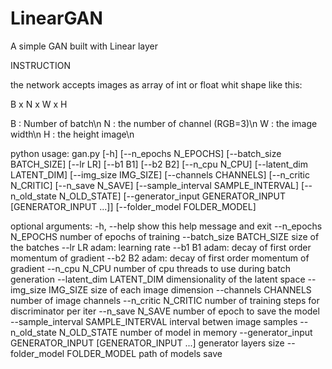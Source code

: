 # LinearGAN
A simple GAN built with Linear layer

INSTRUCTION


the network accepts images as array of int or float whit shape like this:

  B x N x W x H
  
B : Number of batch\n
N : the number of channel (RGB=3)\n
W : the image width\n
H : the height image\n

python
usage: gan.py [-h] [--n_epochs N_EPOCHS] [--batch_size BATCH_SIZE] [--lr LR] [--b1 B1] [--b2 B2] [--n_cpu N_CPU] [--latent_dim LATENT_DIM] [--img_size IMG_SIZE] [--channels CHANNELS] [--n_critic N_CRITIC] [--n_save N_SAVE] [--sample_interval SAMPLE_INTERVAL] [--n_old_state N_OLD_STATE] [--generator_input GENERATOR_INPUT [GENERATOR_INPUT ...]] [--folder_model FOLDER_MODEL]

optional arguments:
  -h, --help                          show this help message and exit
  --n_epochs N_EPOCHS                 number of epochs of training
  --batch_size BATCH_SIZE             size of the batches
  --lr LR                             adam: learning rate
  --b1 B1                             adam: decay of first order momentum of gradient
  --b2 B2                             adam: decay of first order momentum of gradient
  --n_cpu N_CPU                       number of cpu threads to use during batch generation
  --latent_dim LATENT_DIM             dimensionality of the latent space
  --img_size IMG_SIZE                 size of each image dimension
  --channels CHANNELS                 number of image channels
  --n_critic N_CRITIC                 number of training steps for discriminator per iter
  --n_save N_SAVE                     number of epoch to save the model
  --sample_interval SAMPLE_INTERVAL   interval betwen image samples
  --n_old_state N_OLD_STATE           number of model in memory
  --generator_input GENERATOR_INPUT [GENERATOR_INPUT ...]
                                      generator layers size
  --folder_model FOLDER_MODEL         path of models save
